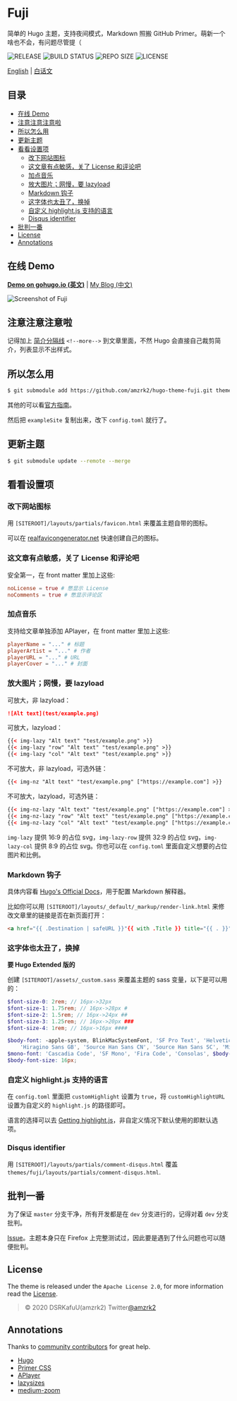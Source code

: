 # Fuji

简单的 Hugo 主题，支持夜间模式，Markdown 照搬 GitHub Primer。萌新一个啥也不会，有问题尽管提（

![RELEASE](https://img.shields.io/github/v/release/amzrk2/hugo-theme-fuji?style=flat-square) ![BUILD STATUS](https://img.shields.io/github/workflow/status/amzrk2/hugo-theme-fuji/Build%20Test?style=flat-square) ![REPO SIZE](https://img.shields.io/github/repo-size/amzrk2/hugo-theme-fuji?style=flat-square) ![LICENSE](https://img.shields.io/github/license/amzrk2/hugo-theme-fuji?style=flat-square)

[English](https://github.com/amzrk2/hugo-theme-fuji#readme) | [白话文](https://github.com/amzrk2/hugo-theme-fuji/blob/master/README_CN.md)

## 目录

- [在线 Demo](#在线-demo)
- [注意注意注意啦](#注意注意注意啦)
- [所以怎么用](#所以怎么用)
- [更新主题](#更新主题)
- [看看设置项](#看看设置项)
  - [改下网站图标](#改下网站图标)
  - [这文章有点敏感，关了 License 和评论吧](#这文章有点敏感关了-license-和评论吧)
  - [加点音乐](#加点音乐)
  - [放大图片；网慢，要 lazyload](#放大图片网慢要-lazyload)
  - [Markdown 钩子](#markdown-钩子)
  - [这字体也太丑了，换掉](#这字体也太丑了换掉)
  - [自定义 highlight.js 支持的语言]()
  - [Disqus identifier](#disqus-identifier)
- [批判一番](#批判一番)
- [License](#license)
- [Annotations](#annotations)

## 在线 Demo

[**Demo on gohugo.io (英文)**](https://themes.gohugo.io/theme/hugo-theme-fuji/) | [My Blog (中文)](https://blog.amzrk2.cc/)

<!--more-->

![Screenshot of Fuji](https://raw.githubusercontent.com/amzrk2/hugo-theme-fuji/master/images/screenshot.png)

## 注意注意注意啦

记得加上 [简介分隔线](https://gohugo.io/content-management/summaries/#manual-summary-splitting) `<!--more-->` 到文章里面，不然 Hugo 会直接自己裁剪简介，列表显示不出样式。

## 所以怎么用

```bash
$ git submodule add https://github.com/amzrk2/hugo-theme-fuji.git themes/fuji
```

其他的可以看[官方指南](https://gohugo.io/overview/installing/)。

然后把 `exampleSite` 复制出来，改下 `config.toml` 就行了。

## 更新主题

```bash
$ git submodule update --remote --merge
```

## 看看设置项

### 改下网站图标

用 `[SITEROOT]/layouts/partials/favicon.html` 来覆盖主题自带的图标。

可以在 [realfavicongenerator.net](https://realfavicongenerator.net/) 快速创建自己的图标。

### 这文章有点敏感，关了 License 和评论吧

安全第一，在 front matter 里加上这些:

```toml
noLicense = true # 憋显示 License
noComments = true # 憋显示评论区
```

### 加点音乐

支持给文章单独添加 APlayer，在 front matter 里加上这些:

```toml
playerName = "..." # 标题
playerArtist = "..." # 作者
playerURL = "..." # URL
playerCover = "..." # 封面
```

### 放大图片；网慢，要 lazyload

可放大，非 lazyload：

```markdown
![Alt text](test/example.png)
```

可放大，lazyload：

```html
{{< img-lazy "Alt text" "test/example.png" >}}
{{< img-lazy "row" "Alt text" "test/example.png" >}}
{{< img-lazy "col" "Alt text" "test/example.png" >}}
```

不可放大，非 lazyload，可选外链：

```html
{{< img-nz "Alt text" "test/example.png" ["https://example.com"] >}}
```

不可放大，lazyload，可选外链：

```html
{{< img-nz-lazy "Alt text" "test/example.png" ["https://example.com"] >}}
{{< img-nz-lazy "row" "Alt text" "test/example.png" ["https://example.com"] >}}
{{< img-nz-lazy "col" "Alt text" "test/example.png" ["https://example.com"] >}}
```

`img-lazy` 提供 16:9 的占位 svg，`img-lazy-row` 提供 32:9 的占位 svg，`img-lazy-col` 提供 8:9 的占位 svg。你也可以在 `config.toml` 里面自定义想要的占位图片和比例。

### Markdown 钩子

具体内容看 [Hugo's Official Docs](https://gohugo.io/getting-started/configuration-markup#markdown-render-hooks)，用于配置 Markdown 解释器。

比如你可以用 `[SITEROOT]/layouts/_default/_markup/render-link.html` 来修改文章里的链接是否在新页面打开：

```html
<a href="{{ .Destination | safeURL }}"{{ with .Title }} title="{{ . }}"{{ end }}{{ if strings.HasPrefix .Destination "http" }} target="_blank"{{ end }}>{{ .Text | safeHTML }}</a>
```

### 这字体也太丑了，换掉

**要 Hugo Extended 版的**

创建 `[SITEROOT]/assets/_custom.sass` 来覆盖主题的 sass 变量，以下是可以用的：

```scss
$font-size-0: 2rem; // 16px->32px
$font-size-1: 1.75rem; // 16px->28px #
$font-size-2: 1.5rem; // 16px->24px ##
$font-size-3: 1.25rem; // 16px->20px ###
$font-size-4: 1rem; // 16px->16px ####

$body-font: -apple-system, BlinkMacSystemFont, 'SF Pro Text', 'Helvetica Neue', 'Helvetica', 'Arial', 'PingFang SC',
    'Hiragino Sans GB', 'Source Han Sans CN', 'Source Han Sans SC', 'Microsoft YaHei', 'WenQuanYi Micro Hei', sans-serif;
$mono-font: 'Cascadia Code', 'SF Mono', 'Fira Code', 'Consolas', $body-font;
$body-font-size: 16px;
```

### 自定义 highlight.js 支持的语言

在 `config.toml` 里面把 `customHighlight` 设置为 `true`，将 `customHighlightURL` 设置为自定义的 `highlight.js` 的路径即可。

语言的选择可以去 [Getting highlight.js](https://highlightjs.org/download/)，非自定义情况下默认使用的即默认选项。

### Disqus identifier

用 `[SITEROOT]/layouts/partials/comment-disqus.html` 覆盖 `themes/fuji/layouts/partials/comment-disqus.html`.

## 批判一番

为了保证 `master` 分支干净，所有开发都是在 `dev` 分支进行的，记得对着 `dev` 分支批判。

[Issue](https://github.com/amzrk2/hugo-theme-fuji/issues)。主题本身只在 Firefox 上完整测试过，因此要是遇到了什么问题也可以随便批判。

## License

The theme is released under the ```Apache License 2.0```, for more information read the [License](https://github.com/amzrk2/hugo-theme-fuji/blob/master/LICENSE).

> © 2020 DSRKafuU(amzrk2) Twitter[@amzrk2](https://twitter.com/amzrk2)

## Annotations

Thanks to [community contributors](https://github.com/amzrk2/hugo-theme-fuji/graphs/contributors) for great help.

- [Hugo](https://gohugo.io/)
- [Primer CSS](https://primer.style/css/)
- [APlayer](https://github.com/MoePlayer/APlayer)
- [lazysizes](https://github.com/aFarkas/lazysizes)
- [medium-zoom](https://github.com/francoischalifour/medium-zoom)
